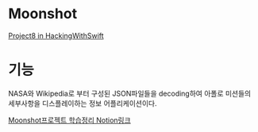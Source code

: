 # Moonshot
[Project8 in HackingWithSwift](https://www.hackingwithswift.com/books/ios-swiftui/moonshot-introduction)

# 기능
NASA와 Wikipedia로 부터 구성된 JSON파일들을 decoding하여 아폴로 미션들의 세부사항을 디스플레이하는 정보 어플리케이션이다.

[Moonshot프로젝트 학습정리 Notion링크](https://cactus-snout-d26.notion.site/Project8-Moonshot-bce46df4cdb548c396a40daae8d42255)
